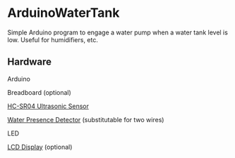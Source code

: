 # ArduinoWaterTank
Simple Arduino program to engage a water pump when a water tank level is low. Useful for humidifiers, etc.

## Hardware
Arduino

Breadboard (optional)

[HC-SR04 Ultrasonic Sensor](https://www.amazon.com/Organizer-Ultrasonic-Distance-MEGA2560-ElecRight/dp/B07RGB4W8V)

[Water Presence Detector](https://www.amazon.com/Sensor-Module-Detection-Surface-Arduino%EF%BC%8810pcs%EF%BC%89/dp/B07THDH7Y4/) (substitutable for two wires)

LED

[LCD Display](https://www.amazon.com/gp/product/B019D9TYMI/) (optional)

